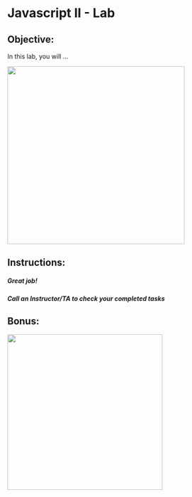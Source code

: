 # Javascript II - Lab

## Objective: 
In this lab, you will ...





<img src="https://i.ytimg.com/vi/1IsL6g2ixak/maxresdefault.jpg" width="400">





## Instructions:





##### Great job!
##### Call an Instructor/TA to check your completed tasks
 
 


## Bonus:

<img src="https://www.c-sharpcorner.com/UploadFile/201fc1/programming-in-java-using-the-mvc-architecture/Images/mvc%20framework.jpg" width="350">

